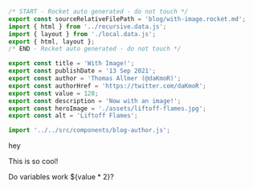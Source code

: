 ```js server
/* START - Rocket auto generated - do not touch */
export const sourceRelativeFilePath = 'blog/with-image.rocket.md';
import { html } from '../recursive.data.js';
import { layout } from './local.data.js';
export { html, layout };
/* END - Rocket auto generated - do not touch */

export const title = 'With Image!';
export const publishDate = '13 Sep 2021';
export const author = 'Thomas Allmer (@daKmoR)';
export const authorHref = 'https://twitter.com/daKmoR';
export const value = 128;
export const description = 'Now with an image!';
export const heroImage = './assets/liftoff-flames.jpg';
export const alt = 'Liftoff Flames';

import '../../src/components/blog-author.js';
```

hey

<blog-author name="Another Author" href="https://twitter.com/daKmoR"></blog-author>

This is so cool!

Do variables work ${value \* 2}?
